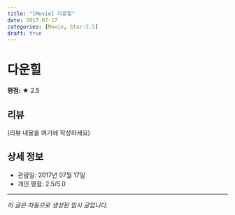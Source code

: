 ```yaml
---
title: "[Movie] 다운힐"
date: 2017-07-17
categories: [Movie, Star-2.5]
draft: true
---
```


# 다운힐

**평점:** ★ 2.5

## 리뷰

(리뷰 내용을 여기에 작성하세요)

## 상세 정보

- 관람일: 2017년 07월 17일
- 개인 평점: 2.5/5.0

---

*이 글은 자동으로 생성된 임시 글입니다.*
